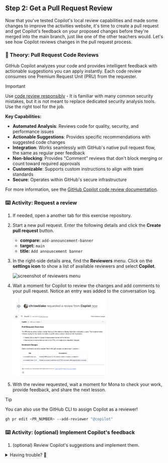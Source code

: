 ## Step 2: Get a Pull Request Review

Now that you've tested Copilot's local review capabilities and made some changes to improve the activities website, it's time to create a pull request and get Copilot's feedback on your proposed changes before they're merged into the main branch, just like one of the other teachers would. Let's see how Copilot reviews changes in the pull request process.

### 📖 Theory: Pull Request Code Reviews

GitHub Copilot analyzes your code and provides intelligent feedback with actionable suggestions you can apply instantly. Each code review consumes one Premium Request Unit (PRU) from the requester.

> [!IMPORTANT]
> Use [code review responsibly](https://docs.github.com/en/copilot/responsible-use/code-review) - It is familiar with many common security mistakes, but it is not meant to replace dedicated security analysis tools. Use the right tool for the job.

**Key Capabilities:**

- **Automated Analysis**: Reviews code for quality, security, and performance issues
- **Actionable Suggestions**: Provides specific recommendations with suggested code changes
- **Integration**: Works seamlessly with GitHub's native pull request flow, the same as regular peer feedback
- **Non-blocking**: Provides "Comment" reviews that don't block merging or count toward required approvals
- **Customizable**: Supports custom instructions to align with team standards
- **Secure**: Operates within GitHub's secure infrastructure

For more information, see the [GitHub Copilot code review documentation](https://docs.github.com/en/copilot/how-tos/use-copilot-agents/request-a-code-review).

### ⌨️ Activity: Request a review

1. If needed, open a another tab for this exercise repository.

1. Start a new pull request. Enter the following details and click the **Create pull request** button.

   - **compare:** `add-announcement-banner`
   - **target:** `main`
   - **title:** `Add announcement banner`

1. In the right-side details area, find the **Reviewers** menu. Click on the **settings icon** to show a list of available reviewers and select **Copilot**.

   <img width="300" alt="screenshot of reviewers menu" src="https://github.com/user-attachments/assets/0f9f2e86-51b7-4542-82a1-afb6a22ab3ca"/>

1. Wait a moment for Copilot to review the changes and add comments to your pull request. Notice an entry was added to the conversation log.

   <img width="300" alt="new log entry - requested review from copilot" src="2a.png"/>

   <img width="300" alt="new log entry - copilot's review summary" src="2b.png"/>

1. With the review requested, wait a moment for Mona to check your work, provide feedback, and share the next lesson.

> [!TIP]
> You can also use the GitHub CLI to assign Copilot as a reviewer!
>
> ```bash
> gh pr edit <PR_NUMBER> --add-reviewer "@copilot"
> ```

### ⌨️ Activity: (optional) Implement Copilot's feedback

1. (optional) Review Copilot's suggestions and implement them.

<!--
### ⌨️ Activity: Request another review

1. Based on the existing sample project, make some intentional changes that might trigger feedback:
   - Add some typos or unconventional variable naming
   - Introduce some grammar mistakes in comments
   - Add a coding pattern that could be improved
1. Push these changes to your branch
1. In the pull request reviewers menu, click the refresh icon next to Copilot's name to request a new review
1. Wait for Copilot to share additional comments on the pull request
1. Compare the new feedback with previous suggestions to see how Copilot adapts
1. -->

<details>
<summary>Having trouble? 🤷</summary><br/>

- Make sure you have a GitHub Copilot subscription - code reviews require a paid plan
- If Copilot doesn't appear in the reviewers list, ensure your repository has Copilot enabled
- Sometimes reviews take a minute or two to complete - be patient
- You can request multiple reviews on the same pull request by clicking the refresh icon

</details>
